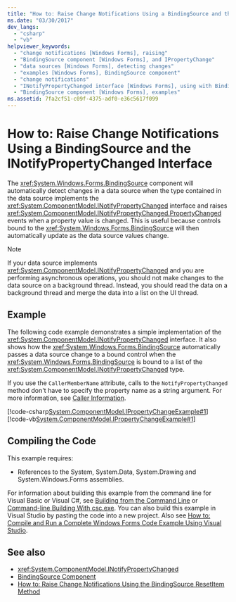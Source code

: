 ```yaml
---
title: "How to: Raise Change Notifications Using a BindingSource and the INotifyPropertyChanged Interface"
ms.date: "03/30/2017"
dev_langs: 
  - "csharp"
  - "vb"
helpviewer_keywords: 
  - "change notifications [Windows Forms], raising"
  - "BindingSource component [Windows Forms], and IPropertyChange"
  - "data sources [Windows Forms], detecting changes"
  - "examples [Windows Forms], BindingSource component"
  - "change notifications"
  - "INotifyPropertyChanged interface [Windows Forms], using with BindingSource"
  - "BindingSource component [Windows Forms], examples"
ms.assetid: 7fa2cf51-c09f-4375-adf0-e36c5617f099
---
```

# How to: Raise Change Notifications Using a BindingSource and the INotifyPropertyChanged Interface
The <xref:System.Windows.Forms.BindingSource> component will automatically detect changes in a data source when the type contained in the data source implements the <xref:System.ComponentModel.INotifyPropertyChanged> interface and raises <xref:System.ComponentModel.INotifyPropertyChanged.PropertyChanged> events when a property value is changed. This is useful because controls bound to the <xref:System.Windows.Forms.BindingSource> will then automatically update as the data source values change.  
  
> [!NOTE]
>  If your data source implements <xref:System.ComponentModel.INotifyPropertyChanged> and you are performing asynchronous operations, you should not make changes to the data source on a background thread. Instead, you should read the data on a background thread and merge the data into a list on the UI thread.  
  
## Example  
 The following code example demonstrates a simple implementation of the <xref:System.ComponentModel.INotifyPropertyChanged> interface. It also shows how the <xref:System.Windows.Forms.BindingSource> automatically passes a data source change to a bound control when the <xref:System.Windows.Forms.BindingSource> is bound to a list of the <xref:System.ComponentModel.INotifyPropertyChanged> type.  
  
 If you use the `CallerMemberName` attribute, calls to the `NotifyPropertyChanged` method don't have to specify the property name as a string argument. For more information, see [Caller Information](https://msdn.microsoft.com/library/9cb2b8c0-c4f6-44b8-9c90-38948455b373).  
  
 [!code-csharp[System.ComponentModel.IPropertyChangeExample#1](../../../../samples/snippets/csharp/VS_Snippets_Winforms/System.ComponentModel.IPropertyChangeExample/CS/Form1.cs#1)]
 [!code-vb[System.ComponentModel.IPropertyChangeExample#1](../../../../samples/snippets/visualbasic/VS_Snippets_Winforms/System.ComponentModel.IPropertyChangeExample/VB/Form1.vb#1)]  
  
## Compiling the Code  
 This example requires:  
  
-   References to the System, System.Data, System.Drawing and System.Windows.Forms assemblies.  
  
 For information about building this example from the command line for Visual Basic or Visual C#, see [Building from the Command Line](~/docs/visual-basic/reference/command-line-compiler/building-from-the-command-line.md) or [Command-line Building With csc.exe](~/docs/csharp/language-reference/compiler-options/command-line-building-with-csc-exe.md). You can also build this example in Visual Studio by pasting the code into a new project. Also see [How to: Compile and Run a Complete Windows Forms Code Example Using Visual Studio](https://docs.microsoft.com/previous-versions/visualstudio/visual-studio-2010/bb129228(v=vs.100)).  
  
## See also
- <xref:System.ComponentModel.INotifyPropertyChanged>
- [BindingSource Component](../../../../docs/framework/winforms/controls/bindingsource-component.md)
- [How to: Raise Change Notifications Using the BindingSource ResetItem Method](../../../../docs/framework/winforms/controls/how-to-raise-change-notifications-using-the-bindingsource-resetitem-method.md)
